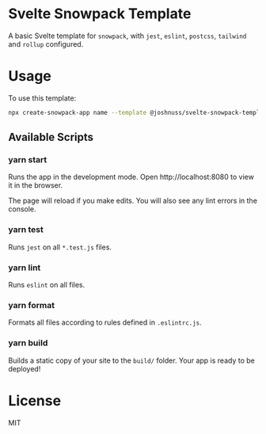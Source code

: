 # Svelte Snowpack Template

A basic Svelte template for `snowpack`, with `jest`, `eslint`, `postcss`, `tailwind` and `rollup` configured.

# Usage

To use this template:

```bash
npx create-snowpack-app name --template @joshnuss/svelte-snowpack-template
```

## Available Scripts

### yarn start

Runs the app in the development mode.
Open http://localhost:8080 to view it in the browser.

The page will reload if you make edits.
You will also see any lint errors in the console.

### yarn test

Runs `jest` on all `*.test.js` files.

### yarn lint

Runs `eslint` on all files.

### yarn format

Formats all files according to rules defined in `.eslintrc.js`.

### yarn build

Builds a static copy of your site to the `build/` folder.
Your app is ready to be deployed!

# License

MIT
